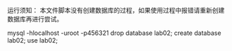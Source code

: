 运行须知：
本文件脚本没有创建数据库的过程，如果使用过程中报错请重新创建数据库再进行尝试。

mysql -hlocalhost -uroot -p456321
drop database lab02;
create database lab02;
use lab02;
